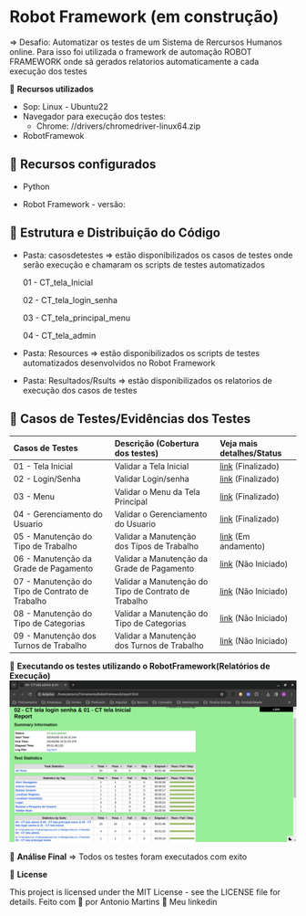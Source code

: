 # Robot Framework (em construção)

=> Desafio: Automatizar os testes de um Sistema de Rercursos Humanos online. Para isso foi utilizada o framework de automação 
ROBOT FRAMEWORK onde sã gerados relatorios automaticamente a cada execução dos testes

🚀 **Recursos utilizados**
- Sop: Linux - Ubuntu22
- Navegador para execução dos testes:
    - Chrome: //drivers/chromedriver-linux64.zip
- RobotFramewok

## 🔖 Recursos configurados
- Python 

- Robot Framework - versão:

## 🔖 Estrutura e Distribuição do Código
- Pasta: casosdetestes => estão disponibilizados os casos de testes onde serão execução e chamaram os scripts de testes automatizados
  
  01 - CT_tela_Inicial
  
  02 - CT_tela_login_senha

  03 - CT_tela_principal_menu

  04 - CT_tela_admin

- Pasta: Resources => estão disponibilizados os scripts de testes automatizados desenvolvidos no Robot Framework

- Pasta: Resultados/Rsults => estão disponibilizados os relatorios de execução dos casos de testes
  

## 🔖 Casos de Testes/Evidências dos Testes

| Casos de Testes                            | Descrição (Cobertura dos testes)                                                      | Veja mais detalhes/Status|
| :-----------------                                           | :------------------------------------------------------------------ | :---------------------   |
| 01 - Tela Inicial                                            | Validar a Tela Inicial                                              | [link](https://github.com/antoniogmartins/Interfaces/blob/main/RobotFramework/CT_TelaInicial.md) (Finalizado)                                                         |
| 02 - Login/Senha                                             | Validar Login/senha                                                 | [link](https://github.com/antoniogmartins/Interfaces/blob/main/RobotFramework/CT_Login_Senha.md) (Finalizado)                                                         |
| 03 - Menu                                                    | Validar o Menu da Tela Principal                                    | [link](https://github.com/antoniogmartins/Interfaces/blob/main/RobotFramework/CT_Menu.md)  (Finalizado)                                                               |
| 04 - Gerenciamento do Usuario                                | Validar o Gerenciamento do Usuario                                  | [link](https://github.com/antoniogmartins/Interfaces/blob/main/RobotFramework/CT_Adm_Gerenciamento_Usuario.md) (Finalizado)                                           |
| 05 - Manutenção do Tipo de Trabalho                          | Validar a Manutenção dos Típos de Trabalho                          | [link](https://github.com/antoniogmartins/Interfaces/blob/main/RobotFramework/CT_Adm_Job_Titles.md) (Em andamento)                                                    |
| 06 - Manutenção da Grade de Pagamento                        | Validar a Manutenção da Grade de Pagamento                          | [link](https://github.com/antoniogmartins/Interfaces/blob/main/RobotFramework/CT_Adm_Pay_Grades.md) (Não Iniciado)                                                    |
| 07 - Manutenção do Tipo de Contrato de Trabalho              | Validar a Manutenção do Tipo de Contrato de Trabalho                | [link](https://github.com/antoniogmartins/Interfaces/blob/main/RobotFramework/CT_Adm_Employment_Status.md) (Não Iniciado)                                             |                        
| 08 - Manutenção do Tipo de Categorias                        | Validar a Manutenção do Tipo de Categorias                          | [link](https://github.com/antoniogmartins/Interfaces/blob/main/RobotFramework/CT_Adm_Job_Categories.md) (Não Iniciado)                                                |                        
| 09 - Manutenção dos Turnos de Trabalho                       | Validar a Manutenção dos Turnos de Trabalho                         | [link](https://github.com/antoniogmartins/Interfaces/blob/main/RobotFramework/CT_Adm_Work_Shifts.md) (Não Iniciado)                                                   |                        



🚀 **Executando os testes utilizando o RobotFramework(Relatórios de Execução)**
![Captura de ecrã de 2023-12-19 11-20-00](https://github.com/antoniogmartins/Interfaces/blob/main/RobotFramework/Evidencias/Execu%C3%A7%C3%A3o%20dos%20Testes/Relatorio%20de%20Testes.png
)


🚀 **Análise Final**
=> Todos os testes foram executados com exito

📝 **License**

This project is licensed under the MIT License - see the LICENSE file for details.
Feito com 💜  por Antonio Martins 👋   Meu linkedin


